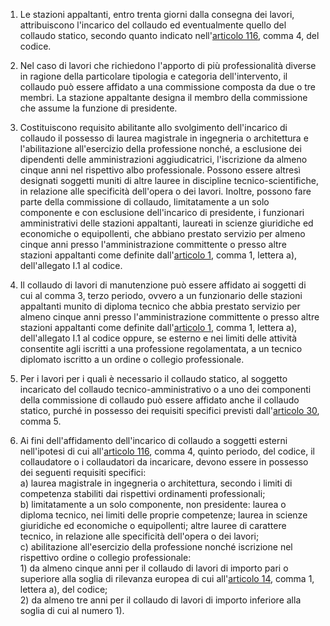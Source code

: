 1. Le stazioni appaltanti, entro trenta giorni dalla consegna dei lavori, attribuiscono l'incarico del collaudo ed eventualmente quello del collaudo statico, secondo quanto indicato nell'[articolo 116](/index.html?article=articolo-116&version=2), comma 4, del codice.

2. Nel caso di lavori che richiedono l'apporto di più professionalità diverse in ragione della particolare tipologia e categoria dell'intervento, il collaudo può essere affidato a una commissione composta da due o tre membri. La stazione appaltante designa il membro della commissione che assume la funzione di presidente.

3. Costituiscono requisito abilitante allo svolgimento dell'incarico di collaudo il possesso di laurea magistrale in ingegneria o architettura e l'abilitazione all'esercizio della professione nonché, a esclusione dei dipendenti delle amministrazioni aggiudicatrici, l'iscrizione da almeno cinque anni nel rispettivo albo professionale. Possono essere altresì designati soggetti muniti di altre lauree in discipline tecnico-scientifiche, in relazione alle specificità dell'opera o dei lavori. Inoltre, possono fare parte della commissione di collaudo, limitatamente a un solo componente e con esclusione dell'incarico di presidente, i funzionari amministrativi delle stazioni appaltanti, laureati in scienze giuridiche ed economiche o equipollenti, che abbiano prestato servizio per almeno cinque anni presso l'amministrazione committente o presso altre stazioni appaltanti come definite dall'[articolo 1](/index.html?article=allegato-1.1-articolo-1&version=2), comma 1, lettera a), dell'allegato I.1 al codice.

4. Il collaudo di lavori di manutenzione può essere affidato ai soggetti di cui al comma 3, terzo periodo, ovvero a un funzionario delle stazioni appaltanti munito di diploma tecnico che abbia prestato servizio per almeno cinque anni presso l'amministrazione committente o presso altre stazioni appaltanti come definite dall'[articolo 1](/index.html?article=allegato-1.1-articolo-1&version=2), comma 1, lettera a), dell'allegato I.1 al codice oppure, se esterno e nei limiti delle attività consentite agli iscritti a una professione regolamentata, a un tecnico diplomato iscritto a un ordine o collegio professionale.

5. Per i lavori per i quali è necessario il collaudo statico, al soggetto incaricato del collaudo tecnico-amministrativo o a uno dei componenti della commissione di collaudo può essere affidato anche il collaudo statico, purché in possesso dei requisiti specifici previsti dall'[articolo 30](/index.html?article=allegato-2.14-articolo-30&version=1), comma 5.

6. Ai fini dell'affidamento dell'incarico di collaudo a soggetti esterni nell'ipotesi di cui all'[articolo 116](/index.html?article=articolo-116&version=2), comma 4, quinto periodo, del codice, il collaudatore o i collaudatori da incaricare, devono essere in possesso dei seguenti requisiti specifici:<br>a) laurea magistrale in ingegneria o architettura, secondo i limiti di competenza stabiliti dai rispettivi ordinamenti professionali;<br>b) limitatamente a un solo componente, non presidente: laurea o diploma tecnico, nei limiti delle proprie competenze; laurea in scienze giuridiche ed economiche o equipollenti; altre lauree di carattere tecnico, in relazione alle specificità dell'opera o dei lavori;<br>c) abilitazione all'esercizio della professione nonché iscrizione nel rispettivo ordine o collegio professionale:<br>1) da almeno cinque anni per il collaudo di lavori di importo pari o superiore alla soglia di rilevanza europea di cui all'[articolo 14](/index.html?article=articolo-14&version=2), comma 1, lettera a), del codice;<br>2) da almeno tre anni per il collaudo di lavori di importo inferiore alla soglia di cui al numero 1).